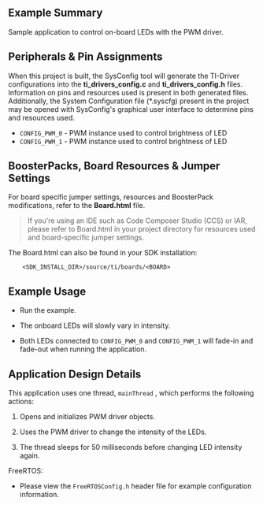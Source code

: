 ## Example Summary

Sample application to control on-board LEDs with the PWM driver.

## Peripherals & Pin Assignments

When this project is built, the SysConfig tool will generate the TI-Driver
configurations into the __ti_drivers_config.c__ and __ti_drivers_config.h__
files. Information on pins and resources used is present in both generated
files. Additionally, the System Configuration file (\*.syscfg) present in the
project may be opened with SysConfig's graphical user interface to determine
pins and resources used.


* `CONFIG_PWM_0` - PWM instance used to control brightness of LED
* `CONFIG_PWM_1` - PWM instance used to control brightness of LED

## BoosterPacks, Board Resources & Jumper Settings

For board specific jumper settings, resources and BoosterPack modifications,
refer to the __Board.html__ file.

> If you're using an IDE such as Code Composer Studio (CCS) or IAR, please
refer to Board.html in your project directory for resources used and
board-specific jumper settings.

The Board.html can also be found in your SDK installation:

        <SDK_INSTALL_DIR>/source/ti/boards/<BOARD>

## Example Usage

* Run the example.

* The onboard LEDs will slowly vary in intensity.

* Both LEDs connected to `CONFIG_PWM_0` and `CONFIG_PWM_1` will fade-in and
  fade-out when running the application.

## Application Design Details

This application uses one thread, `mainThread` , which performs the following
actions:

1. Opens and initializes PWM driver objects.

2. Uses the PWM driver to change the intensity of the LEDs.

3. The thread sleeps for 50 milliseconds before changing LED intensity again.

FreeRTOS:

* Please view the `FreeRTOSConfig.h` header file for example configuration
information.
